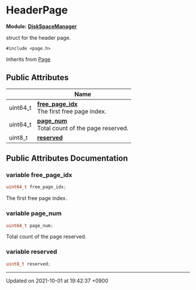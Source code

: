 

# HeaderPage

**Module:** **[DiskSpaceManager](/Modules/DiskSpaceManager)**



struct for the header page. 


`#include <page.h>`

Inherits from [Page](/Classes/Page)

## Public Attributes

|                | Name           |
| -------------- | -------------- |
| uint64_t | **[free_page_idx](/Classes/HeaderPage#variable-free_page_idx)** <br>The first free page index.  |
| uint64_t | **[page_num](/Classes/HeaderPage#variable-page_num)** <br>Total count of the page reserved.  |
| uint8_t | **[reserved](/Classes/HeaderPage#variable-reserved)**  |

## Public Attributes Documentation

### variable free_page_idx

```cpp
uint64_t free_page_idx;
```

The first free page index. 

### variable page_num

```cpp
uint64_t page_num;
```

Total count of the page reserved. 

### variable reserved

```cpp
uint8_t reserved;
```


-------------------------------

Updated on 2021-10-01 at 19:42:37 +0900
